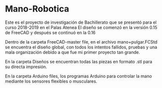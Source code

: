 # Mano-Robotica

Este es el proyecto de investigación de Bachillerato que se presentó para el curso 2018-2019 en el Palas Atenea
El diseño se comenzó en la versión 0.15 de FreeCAD y después se continuó en la 0.16

Dentro de la carpeta FreeCAD-master file, en el archivo mano+pulgar.FCStd se encuentra el diseño global, con todos los intentos fallidos, pruebas y una mala organización debido a que fue mi primer proyecto tan grande.

En la carpeta Diseños se encuentran todas las piezas en formato .stl para su directa impresión.

En la carpeta Arduino files, los programas Arduino para controlar la mano mediante los sensores flexibles o musculares.
